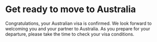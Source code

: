 # Get ready to move to Australia

Congratulations, your Australian visa is confirmed. We look forward to welcoming you and your partner to Australia. As you prepare for your departure, please take the time to check your visa conditions.
